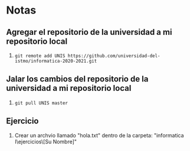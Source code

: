 # Notas

## Agregar el repositorio de la universidad a mi repositorio local

1. `git remote add UNIS https://github.com/universidad-del-istmo/informatica-2020-2021.git`

## Jalar los cambios del repositorio de la universidad a mi repositorio local
1. `git pull UNIS master`

## Ejercicio

1. Crear un archvio llamado "hola.txt" dentro de la carpeta: "informatica I\ejercicios\\[Su Nombre\]"
